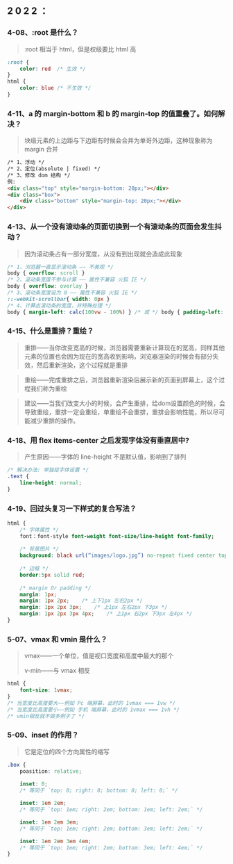 ## 2 0 2 2 ：

### 4-08、:root 是什么？

> :root 相当于 html，但是权级要比 html 高

```css
:root {
    color: red  /* 生效 */
}
html {
    color: blue /* 不生效 */
}
```



### 4-11、a 的 margin-bottom 和 b 的 margin-top 的值重叠了。如何解决？

> 块级元素的上边距与下边距有时候会合并为单哥外边距，这种现象称为 margin 合并

```html
/* 1、浮动 */
/* 2、定位(absolute | fixed) */
/* 3、修改 dom 结构 */
例:
<div class="top" style="margin-bottom: 20px;"></div>
<div class="box">
	<div class="bottom" style="margin-top: 20px;"></div>
</div>
```



### 4-13、从一个没有滚动条的页面切换到一个有滚动条的页面会发生抖动？

> 因为滚动条占有一部分宽度，从没有到出现就会造成此现象

```css
/* 1、浏览器一直显示滚动条 —— 不美观 */
body { overflow: scroll }
/* 2、滚动条宽度不参与计算 —— 属性不兼容 火狐 IE */
body { overflow: overlay }
/* 3、滚动条宽度设为 0 —— 属性不兼容 火狐 IE */
::-webkit-scrollbar{ width: 0px }
/* 4、计算出滚动条的宽度，并特殊处理 */
body { margin-left: calc(100vw - 100%) } /* 或 */ body { padding-left: calc(100vw - 100%) }
```



### 4-15、什么是重排？重绘？

> 重排——当你改变宽高的时候，浏览器需要重新计算现在的宽高，同样其他元素的位置也会因为现在的宽高收到影响，浏览器渲染的时候会有部分失效，然后重新渲染，这个过程就是重排

> 重绘——完成重排之后，浏览器重新渲染后展示新的页面到屏幕上，这个过程我们称为重绘

> 建议——当我们改变大小的时候，会产生重排，给dom设置颜色的时候，会导致重绘，重排一定会重绘，单重绘不会重排，重排会影响性能，所以尽可能减少重排的操作。

### 4-18、用 flex items-center 之后发现字体没有垂直居中?

> 产生原因——字体的 line-height 不是默认值，影响到了排列

```css
/* 解决办法: 单独给字体设置 */
.text {
    line-height: normal; 
}
```



### 4-19、回过头复习一下样式的复合写法？

```css
html {
    /* 字体属性 */
    font：font-style font-weight font-size/line-height font-family;
    
    /* 背景图片 */
    background: black url(“images/logo.jpg”) no-repeat fixed center top;
    
    /* 边框 */
    border:5px solid red;
    
    /* margin Or padding */
    margin: 1px;	 
    margin: 1px 2px;	/* 上下1px 左右2px */
    margin: 1px 2px 3px;	/* 上1px 左右2px 下3px */
    margin: 1px 2px 3px 4px;	/* 上1px 右2px 下3px 左4px */
}
```



### 5-07、vmax 和 vmin 是什么？

> vmax——一个单位，值是视口宽度和高度中最大的那个
>
> v-min——与 vmax 相反

```css
html {
    font-size: 1vmax;
}
/* 当宽度比高度要大——例如 Pc 端屏幕，此时的 1vmax === 1vw */
/* 当宽度比高度要小——例如 手机 端屏幕，此时的 1vmax === 1vh */
/* vmin相反就不做多例子了 */
```

### 5-09、inset 的作用？

> 它是定位的四个方向属性的缩写

```css
.box {
    poasition: relative;
    
    inset: 0;
    /* 等同于 `top: 0; right: 0; bottom: 0; left: 0;` */

    inset: 1em 2em;
    /* 等同于 `top: 1em; right: 2em; bottom: 1em; left: 2em;` */

    inset: 1em 2em 3em;
    /* 等同于 `top: 1em; right: 2em; bottom: 3em; left: 2em;` */

    inset: 1em 2em 3em 4em;
    /* 等同于 `top: 1em; right: 2em; bottom: 3em; left: 4em;` */
}

```

